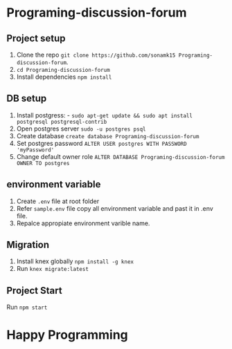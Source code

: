 # Programing-discussion-forum

## Project setup

1. Clone the repo `git clone https://github.com/sonamk15 Programing-discussion-forum`.
2. `cd Programing-discussion-forum` 
3. Install dependencies `npm install`

## DB setup

1. Install postgress: -
  `sudo apt-get update && sudo apt install postgresql postgresql-contrib`
2. Open postgres server `sudo -u postgres psql`
3. Create database `create database Programing-discussion-forum`
4. Set postgres password `ALTER USER postgres WITH PASSWORD 'myPassword'`
5. Change default owner role `ALTER DATABASE Programing-discussion-forum OWNER TO postgres`

## environment variable
1. Create `.env` file at root folder 
2. Refer `sample.env` file copy all environment variable and past it in .env file.
3. Repalce appropiate environment varible name.

## Migration

1. Install knex globally `npm install -g knex`
2. Run `knex migrate:latest`

## Project Start

Run `npm start`

# Happy Programming